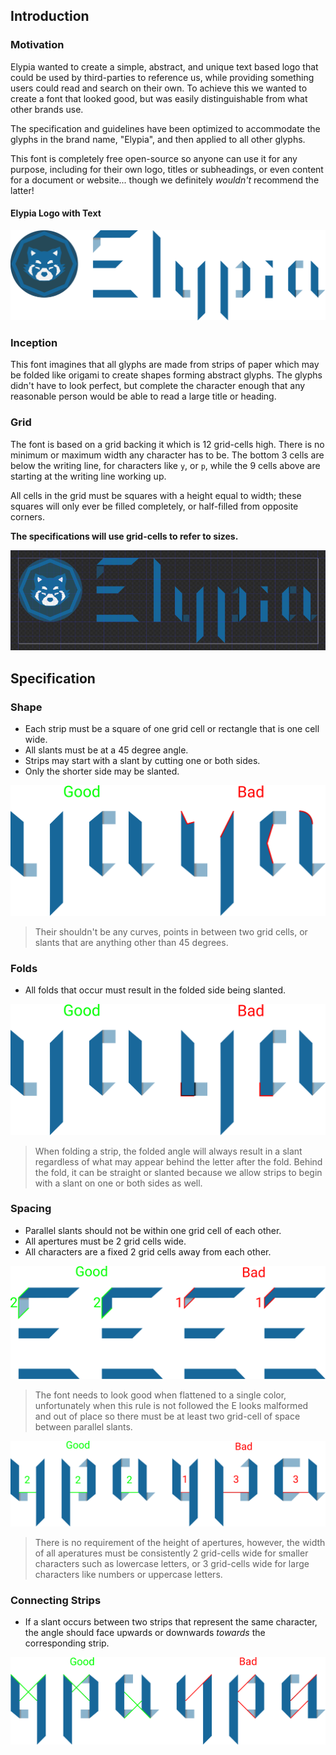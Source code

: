 ## Introduction
### Motivation
Elypia wanted to create a simple, abstract, and unique text based 
logo that could be used by third-parties to reference us, while 
providing something users could read and search on their own. 
To achieve this we wanted to create a font that looked good, 
but was easily distinguishable from what other brands use.

The specification and guidelines have been optimized to accommodate the glyphs
in the brand name, "Elypia", and then applied to all other glyphs.

This font is completely free open-source so anyone can use it for any
purpose, including for their own logo, titles or subheadings, or even
content for a document or website... though we definitely _wouldn't_ recommend the latter!

#### Elypia Logo with Text
![elypia_logo_text]

### Inception
This font imagines that all glyphs are made from strips of paper
which may be folded like origami to create shapes forming abstract glyphs.
The glyphs didn't have to look perfect, but complete the character enough 
that any reasonable person would be able to read a large title or heading.

### Grid
The font is based on a grid backing it which is 12 grid-cells high. There
is no minimum or maximum width any character has to be. 
The bottom 3 cells are below the writing line, for characters like `y`, or `p`, while the 9 cells above are starting at the writing line working up.

All cells in the grid must be squares with a height equal to width; these squares
will only ever be filled completely, or half-filled from opposite corners. 

**The specifications will use grid-cells to refer to sizes.**

![grid]

## Specification
### Shape
* Each strip must be a square of one grid cell or rectangle that is one cell wide.
* All slants must be at a 45 degree angle.
* Strips may start with a slant by cutting one or both sides.
* Only the shorter side may be slanted.

![shapes]
> Their shouldn't be any curves, points in between two grid cells, or slants that are anything other than 45 degrees.

### Folds
* All folds that occur must result in the folded side being slanted.

![folds]
> When folding a strip, the folded angle will always result in a slant regardless of what may appear behind the letter after the fold. Behind the fold, it can be straight or slanted because we allow strips to begin with a slant on one or both sides as well. 

### Spacing
* Parallel slants should not be within one grid cell of each other.
* All apertures must be 2 grid cells wide.
* All characters are a fixed 2 grid cells away from each other.

![parallel_slants]
> The font needs to look good when flattened to a single color, unfortunately
> when this rule is not followed the E looks malformed and out of place
> so there must be at least two grid-cell of space between parallel slants.

![apertures]
> There is no requirement of the height of apertures, however, the width of all aperatures must be consistently 2 grid-cells wide for
smaller characters such as lowercase letters, or 3 grid-cells wide for large characters like numbers or uppercase letters.

### Connecting Strips
* If a slant occurs between two strips that represent the same character,
the angle should face upwards or downwards _towards_ the corresponding strip. 

![connect]

[elypia_logo_text]: ./assets/elypia_logo_text.svg "Elypia Logo with Text"
[grid]: ./assets/grid.png "Elypia Logo Grid"
[shapes]: ./assets/shapes.svg "Good and Bad Examples of Shapes"
[folds]: ./assets/folds.svg "Good and Bad Examples of Folds"
[parallel_slants]: ./assets/parallel_slants.svg "Good and Bad Examples of Slants"
[apertures]: ./assets/apertures.svg "Good and Bad Examples of Apertures"
[connect]: ./assets/connecting_strips.svg "Good and Bad Examples of Connecting Strips"

